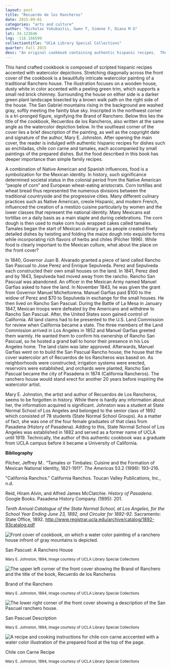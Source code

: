 ```yaml
---
layout: post
title: "Recuerdo de los Rancheros"
date: 2015-09-01
categories: "arts and culture"
author: "Nicholas Yokubaitis, Gwen T, Simone F, Diana M G"
lat: 34.123646
lng: -118.166599
collectiontitle: "UCLA Library Special Collections"
quarter: Fall 2015
desc: "An original cookbook containing authentic hispanic recipes.  Thought to be one of the first cookbooks, it includes watercolor depictions of various Latin American foods."
---
```

This hand crafted cookbook is composed of scripted hispanic recipes accented with watercolor depictions.  Stretching diagonally across the front cover of the cookbook is a beautifully intricate watercolor painting of a traditional Ranchero house. The illustration focuses on a wooden house, dusty white in color accented with a peeling green trim, which supports a small red brick chimney.  Surrounding the house on either side is a darker green plant landscape bisected by a brown walk path on the right side of the house. The San Gabriel mountains rising in the background are washed gray, softly meeting the faintly blue sky.  Inscripted in the northwest corner is a tri-pronged figure, signifying the Brand of Ranchero.  Below this lies the title of the cookbook, Recuerdos de los Rancheros, also written at the same angle as the watercolor depiction below. In the southeast corner of the cover lies a brief description of the painting, as well as the copyright date and signature of the author, Mary E. Johnston.  After opening the main cover, the reader is indulged with authentic hispanic recipes for dishes such as enchiladas, chile con carne and tamales, each accompanied by small paintings of the prepared dishes. But the food described in this book has deeper importance than simple family recipes.

A combination of Native American and Spanish influences, food is a symbolization for the Mexican identity. In history, such significance determined societal status in the colonial period from the Native American “people of corn” and European wheat-eating aristocrats. Corn tortillas and wheat bread thus represented the numerous divisions between the traditional countryside and the progressive cities. Many different culinary practices such as Native American, creole Hispanic, and modern French, influenced the creation of a mestizo cuisine particularly by women and the lower classes that represent the national identity. Many Mexicans eat tortillas on a daily basis as a main staple and during celebrations. The corn dough is then used to make corn husk wrapped cakes called tamales. Tamales began the start of Mexican culinary art as people created finely detailed dishes by twisting and folding the maize dough into exquisite forms while incorporating rich flavors of herbs and chiles (Pilcher 1996). While food is clearly important to the Mexican culture, what about the place on the front cover?

In 1840, Governor Juan B. Alvarado granted a piece of land called Rancho San Pascual to Jose Perez and Enrique Sepulveda. Perez and Sepulveda each constructed their own small houses on the land. In 1841, Perez died and by 1843, Sepulveda had moved away from the rancho. Rancho San Pascual was abandoned. An officer in the Mexican Army named Manuel Garfias asked to have the land. In November 1843, he was given the grant from Governor Manuel Micheltorena. Manuel Garfias paid $100 to the widow of Perez and $70 to Sepulveda in exchange for the small houses. He then lived on Rancho San Pascual. During the Battle of La Mesa in January 1847, Mexican troops were defeated by the Americans and withdrew to Rancho San Pascual. After, the United States soon gained control of California. All land claims had to be presented to the U.S. Land Commission for review when California became a state. The three members of the Land Commission arrived in Los Angeles in 1852 and Manuel Garfias greeted them warmly. He wanted them to confirm his ownership of Rancho San Pascual, so he hosted a grand ball to honor their presence in his Los Angeles home. The land claim was later approved. Afterwards, Manuel Garfias went on to build the San Pascual Rancho house, the house that the cover watercolor art of Recuerdos de los Rancheros was based on. As neighborhoods were constructed, irrigation systems were erected, reservoirs were established, and orchards were planted, Rancho San Pascual became the city of Pasadena in 1874 (California Rancheros).  The ranchero house would stand erect for another 20 years before inspiring the watercolor artist.

Mary E. Johnston, the artist and author of Recuerdos de Los Rancheros, seems to be forgotten in history. While there is hardly any information about her, the information acquired is significant. Johnston was a student at State Normal School of Los Angeles and belonged to the senior class of 1892 which consisted of 78 students (State Normal School Groups). As a matter of fact, she was one of the four female graduates of that class from Pasadena (History of Pasadena). Adding to this, State Normal School of Los Angeles was established in 1882 and served as a former name of UCLA until 1919. Technically, the author of this authentic cookbook was a graduate from UCLA campus before it became a University of California.


**Bibliography**

Pilcher, Jeffrey M.. “Tamales or Timbales: Cuisine and the Formation of Mexican National Identity, 1821-1911”. *The Americas* 53.2 (1996): 193–216.

&quot;California Ranchos.&quot; California Ranchos. Toucan Valley Publications, Inc., n.d.

Reid, Hiram Alvin, and Alfred James McClatchie. *History of Pasadena*. Google Books.
Pasadena History Company. (1895): 201.

*Tenth Annual Catalogue of the State Normal School, at Los Angeles, for the School Year Ending June 23, 1892, and Circular for 1892-92*. Sacramento: State Office, 1892. http://www.registrar.ucla.edu/archive/catalog/1892-93catalog.pdf


<img src='../images/Cookbook1.jpg' alt='Front cover of cookbook, on which a water color painting of a ranchero house infront of gray mountains is depicted.'>
<figcaption><p>San Pascuel: A Ranchero House</p><p><small>Mary E. Johnston, 1894, Image courtesy of UCLA Library Special Collections</small></p>
<img src='../images/Cookbook2.jpg' alt='The upper left corner of the front cover showing the Brand of Ranchero and the title of the book, Recuerdo de los Rancheros'>
<figcaption><p>Brand of the Ranchero</p><p><small>Mary E. Johnston, 1894, Image courtesy of UCLA Library Special Collections</small></p>
<img src='../images/Cookbook3.jpg' alt='The lower right corner of the front cover showing a description of the San Pascuel ranchero house.'>
<figcaption><p>San Pascuel Description</p><p><small>Mary E. Johnston, 1894, Image courtesy of UCLA Library Special Collections</small></p>
<img src='../images/Cookbook4.jpg' alt='A recipe and cooking instructions for chile con carne acccented with a water color illustration of the prepared food at the top of the page.'>
<figcaption><p>Chile con Carne Recipe</p><p><small>Mary E. Johnston, 1894, Image courtesy of UCLA Library Special Collections</small></p>
